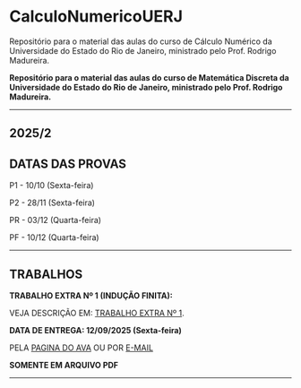# CalculoNumericoUERJ
Repositório para o material das aulas do curso de Cálculo Numérico da Universidade do Estado do Rio de Janeiro, ministrado pelo Prof. Rodrigo Madureira.

**Repositório para o material das aulas do curso de Matemática Discreta da Universidade do Estado do Rio de Janeiro, ministrado pelo Prof. Rodrigo Madureira.**

----------------------------------------------------------------------------------------------------------------------------------------------------------

**2025/2**
----------------------------------------------------------------------------------------------------------------------------------------------------------

**DATAS DAS PROVAS**
----------------------------------------------------------------------------------------------------------------------------------------------------------

P1 - 10/10 (Sexta-feira)

P2 - 28/11 (Sexta-feira)

PR - 03/12 (Quarta-feira)

PF - 10/12 (Quarta-feira)

----------------------------------------------------------------------------------------------------------------------------------------------------------

**TRABALHOS**
----------------------------------------------------------------------------------------------------------------------------------------------------------

**TRABALHO EXTRA Nº 1 (INDUÇÃO FINITA):**

VEJA DESCRIÇÃO EM: [TRABALHO EXTRA Nº 1](https://github.com/rodrigolrmadureira/CalculoNumericoUERJ/blob/main/Trabalhos/CN_Trabalho1_2025_2.pdf).

**DATA DE ENTREGA: 12/09/2025 (Sexta-feira)**

PELA [PAGINA DO AVA](https://ava.pr1.uerj.br/mod/assign/view.php?id=364628) OU POR [E-MAIL](mailto:rodrigo.madureira@ime.uerj.br)

**SOMENTE EM ARQUIVO PDF**

----------------------------------------------------------------------------------------------------------------------------------------------------------
